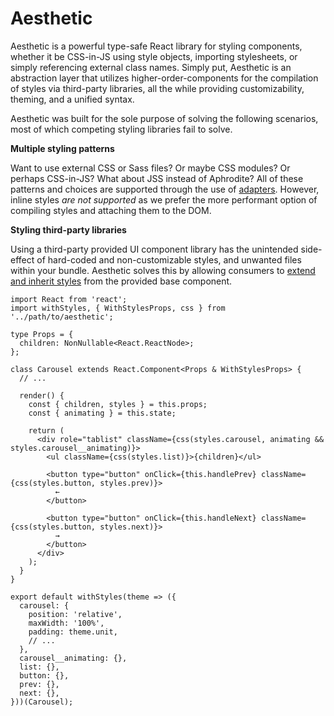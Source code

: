 # Aesthetic

Aesthetic is a powerful type-safe React library for styling components, whether it be CSS-in-JS
using style objects, importing stylesheets, or simply referencing external class names. Simply put,
Aesthetic is an abstraction layer that utilizes higher-order-components for the compilation of
styles via third-party libraries, all the while providing customizability, theming, and a unified
syntax.

Aesthetic was built for the sole purpose of solving the following scenarios, most of which competing
styling libraries fail to solve.

**Multiple styling patterns**

Want to use external CSS or Sass files? Or maybe CSS modules? Or perhaps CSS-in-JS? What about JSS
instead of Aphrodite? All of these patterns and choices are supported through the use of
[adapters](./adapters/README.md). However, inline styles _are not supported_ as we prefer the more
performant option of compiling styles and attaching them to the DOM.

**Styling third-party libraries**

Using a third-party provided UI component library has the unintended side-effect of hard-coded and
non-customizable styles, and unwanted files within your bundle. Aesthetic solves this by allowing
consumers to [extend and inherit styles](./usage.md) from the provided base component.

```tsx
import React from 'react';
import withStyles, { WithStylesProps, css } from '../path/to/aesthetic';

type Props = {
  children: NonNullable<React.ReactNode>;
};

class Carousel extends React.Component<Props & WithStylesProps> {
  // ...

  render() {
    const { children, styles } = this.props;
    const { animating } = this.state;

    return (
      <div role="tablist" className={css(styles.carousel, animating && styles.carousel__animating)}>
        <ul className={css(styles.list)}>{children}</ul>

        <button type="button" onClick={this.handlePrev} className={css(styles.button, styles.prev)}>
          ←
        </button>

        <button type="button" onClick={this.handleNext} className={css(styles.button, styles.next)}>
          →
        </button>
      </div>
    );
  }
}

export default withStyles(theme => ({
  carousel: {
    position: 'relative',
    maxWidth: '100%',
    padding: theme.unit,
    // ...
  },
  carousel__animating: {},
  list: {},
  button: {},
  prev: {},
  next: {},
}))(Carousel);
```
